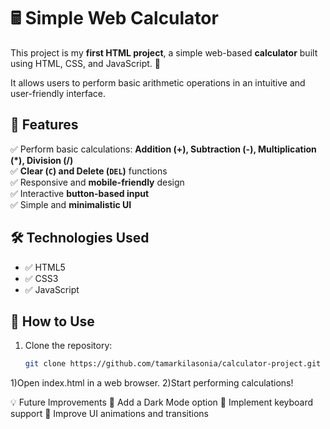 # 🖩 Simple Web Calculator

This project is my **first HTML project**, a simple web-based **calculator** built using HTML, CSS, and JavaScript. 🚀  

It allows users to perform basic arithmetic operations in an intuitive and user-friendly interface.  

## 📌 Features
✅ Perform basic calculations: **Addition (+), Subtraction (-), Multiplication (*), Division (/)**  
✅ **Clear (`C`) and Delete (`DEL`)** functions  
✅ Responsive and **mobile-friendly** design  
✅ Interactive **button-based input**  
✅ Simple and **minimalistic UI**  

## 🛠 Technologies Used
- ✅ HTML5  
- ✅ CSS3  
- ✅ JavaScript  


## 🚀 How to Use
1. Clone the repository:  
   ```bash
   git clone https://github.com/tamarkilasonia/calculator-project.git

1)Open index.html in a web browser.
2)Start performing calculations!


💡 Future Improvements
🔹 Add a Dark Mode option
🔹 Implement keyboard support
🔹 Improve UI animations and transitions

